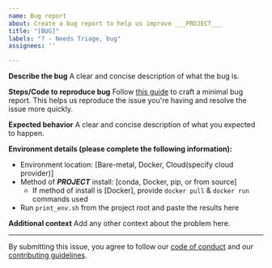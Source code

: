 ```yaml
---
name: Bug report
about: Create a bug report to help us improve ___PROJECT___
title: "[BUG]"
labels: "? - Needs Triage, bug"
assignees: ''

---
```


**Describe the bug**
A clear and concise description of what the bug is.

**Steps/Code to reproduce bug**
Follow [this guide](http://matthewrocklin.com/blog/work/2018/02/28/minimal-bug-reports) to craft a minimal bug report. This helps us reproduce the issue you're having and resolve the issue more quickly.

**Expected behavior**
A clear and concise description of what you expected to happen.

**Environment details (please complete the following information):**
 - Environment location: [Bare-metal, Docker, Cloud(specify cloud provider)]
 - Method of ___PROJECT___ install: [conda, Docker, pip, or from source]
   - If method of install is [Docker], provide `docker pull` & `docker run` commands used
 - Run `print_env.sh` from the project root and paste the results here


**Additional context**
Add any other context about the problem here.

-----
By submitting this issue, you agree to follow our [code of conduct](https://docs.rapids.ai/resources/conduct/) and our [contributing guidelines](https://github.com/jarmak-nv/rapids-repo-template/blob/main/CONTRIBUTING.md).
